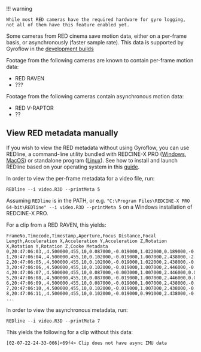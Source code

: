 !!! warning

	While most RED cameras have the required hardware for gyro logging, not all of them have this feature enabled yet.

Some cameras from RED cinema save motion data, either on a per-frame basis, or asynchronously (faster sample rate). This data is supported by Gyroflow in the [development builds](https://gyroflow.xyz/devbuild/)

Footage from the following cameras are known to contain per-frame motion data:

* RED RAVEN
* ???

Footage from the following cameras contain asynchronous motion data:

* RED V-RAPTOR
* ??

## View RED metadata manually
If you wish to view the RED metadata without using Gyroflow, you can use REDline, a command-line utility bundled with REDCINE-X PRO ([Windows](https://www.red.com/download/redcine-x-pro-win), [MacOS](https://www.red.com/download/redcine-x-pro-mac)) or standalone program ([Linux](https://www.red.com/download/redline-linux-beta)). See how to install and launch REDline based on your operating system in this [guide](http://docs.red.com/955-0004/REDCINE-XProOperationGuide/Content/11_REDLINE/LaunchRedline.htm).


In order to view the per-frame metadata for a video file, run:

```
REDline --i video.R3D --printMeta 5
```

Assuming `REDline` is in the PATH, or e.g. `"C:\Program Files\REDCINE-X PRO 64-bit\REDline" --i video.R3D --printMeta 5` on a Windows installation of REDCINE-X PRO.

For a clip from a RED RAVEN, this yields:

```
FrameNo,Timecode,Timestamp,Aperture,Focus Distance,Focal Length,Acceleration X,Acceleration Y,Acceleration Z,Rotation X,Rotation Y,Rotation Z,Cooke Metadata
0,20:47:06:03,,4.500000,455,10,0.087000,-0.019000,1.022000,0.189000,-0.001000,-2.253000,
1,20:47:06:04,,4.500000,455,10,0.102000,-0.019000,1.007000,2.438000,-2.250000,-4.502000,
2,20:47:06:05,,4.500000,455,10,0.102000,-0.019000,1.022000,2.438000,-0.001000,-2.253000,
3,20:47:06:06,,4.500000,455,10,0.102000,-0.019000,1.007000,2.446000,-0.001000,-4.502000,
4,20:47:06:07,,4.500000,455,10,0.087000,-0.003000,1.007000,2.446000,0.007000,-4.502000,
5,20:47:06:08,,4.500000,455,10,0.087000,-0.019000,1.007000,2.446000,0.007000,-2.253000,
6,20:47:06:09,,4.500000,455,10,0.087000,-0.019000,1.007000,2.438000,-0.001000,-0.004000,
7,20:47:06:10,,4.500000,455,10,0.102000,-0.019000,1.007000,2.438000,-0.001000,-0.004000,
8,20:47:06:11,,4.500000,455,10,0.102000,-0.019000,0.991000,2.438000,-0.001000,-0.004000,
...
```

In order to view the asynchronous metadata, run:

```
REDline --i video.R3D --printMeta 7
```

This yields the following for a clip without this data:

```
[02-07-22-24-33-066]<69f4> Clip does not have async IMU data
```

